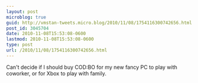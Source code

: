 ```yaml
---
layout: post
microblog: true
guid: http://vmstan-tweets.micro.blog/2010/11/08/1754116300742656.html
post_id: 3045704
date: 2010-11-08T15:53:08-0600
lastmod: 2010-11-08T15:53:08-0600
type: post
url: /2010/11/08/1754116300742656.html
---
```

Can't decide if I should buy COD:BO for my new fancy PC to play with coworker, or for Xbox to play with family.

